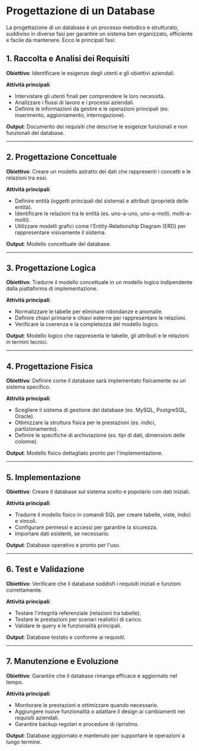 # Progettazione di un Database

La progettazione di un database è un processo metodico e strutturato, suddiviso in diverse fasi per garantire un sistema ben organizzato, efficiente e facile da mantenere. Ecco le principali fasi:

## 1. Raccolta e Analisi dei Requisiti

**Obiettivo**: Identificare le esigenze degli utenti e gli obiettivi aziendali.

**Attività principali**:
- Intervistare gli utenti finali per comprendere le loro necessità.
- Analizzare i flussi di lavoro e i processi aziendali.
- Definire le informazioni da gestire e le operazioni principali (es. inserimento, aggiornamento, interrogazione).

**Output**: Documento dei requisiti che descrive le esigenze funzionali e non funzionali del database.

---

## 2. Progettazione Concettuale

**Obiettivo**: Creare un modello astratto dei dati che rappresenti i concetti e le relazioni tra essi.

**Attività principali**:
- Definire entità (oggetti principali del sistema) e attributi (proprietà delle entità).
- Identificare le relazioni tra le entità (es. uno-a-uno, uno-a-molti, molti-a-molti).
- Utilizzare modelli grafici come l'Entity-Relationship Diagram (ERD) per rappresentare visivamente il sistema.

**Output**: Modello concettuale del database.

---

## 3. Progettazione Logica

**Obiettivo**: Tradurre il modello concettuale in un modello logico indipendente dalla piattaforma di implementazione.

**Attività principali**:
- Normalizzare le tabelle per eliminare ridondanze e anomalie.
- Definire chiavi primarie e chiavi esterne per rappresentare le relazioni.
- Verificare la coerenza e la completezza del modello logico.

**Output**: Modello logico che rappresenta le tabelle, gli attributi e le relazioni in termini tecnici.

---

## 4. Progettazione Fisica

**Obiettivo**: Definire come il database sarà implementato fisicamente su un sistema specifico.

**Attività principali**:
- Scegliere il sistema di gestione del database (es. MySQL, PostgreSQL, Oracle).
- Ottimizzare la struttura fisica per le prestazioni (es. indici, partizionamento).
- Definire le specifiche di archiviazione (es. tipi di dati, dimensioni delle colonne).

**Output**: Modello fisico dettagliato pronto per l'implementazione.

---

## 5. Implementazione

**Obiettivo**: Creare il database sul sistema scelto e popolarlo con dati iniziali.

**Attività principali**:
- Tradurre il modello fisico in comandi SQL per creare tabelle, viste, indici e vincoli.
- Configurare permessi e accessi per garantire la sicurezza.
- Importare dati esistenti, se necessario.

**Output**: Database operativo e pronto per l'uso.

---

## 6. Test e Validazione

**Obiettivo**: Verificare che il database soddisfi i requisiti iniziali e funzioni correttamente.

**Attività principali**:
- Testare l'integrità referenziale (relazioni tra tabelle).
- Testare le prestazioni per scenari realistici di carico.
- Validare le query e le funzionalità principali.

**Output**: Database testato e conforme ai requisiti.

---

## 7. Manutenzione e Evoluzione

**Obiettivo**: Garantire che il database rimanga efficace e aggiornato nel tempo.

**Attività principali**:
- Monitorare le prestazioni e ottimizzare quando necessario.
- Aggiungere nuove funzionalità o adattare il design ai cambiamenti nei requisiti aziendali.
- Garantire backup regolari e procedure di ripristino.

**Output**: Database aggiornato e mantenuto per supportare le operazioni a lungo termine.
